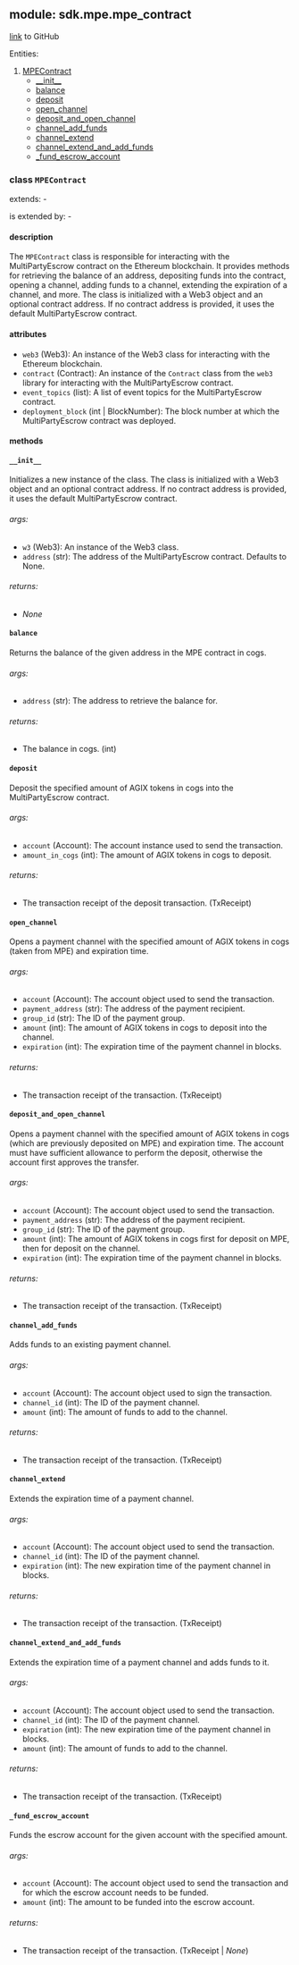 ## module: sdk.mpe.mpe_contract

[link](https://github.com/singnet/snet-sdk-python/blob/master/snet/sdk/mpe/mpe_contract.py) to GitHub

Entities:
1. [MPEContract](#class-mpecontract)
   - [\_\_init\_\_](#init)
   - [balance](#balance)
   - [deposit](#deposit)
   - [open_channel](#open_channel)
   - [deposit_and_open_channel](#deposit_and_open_channel)
   - [channel_add_funds](#channel_add_funds)
   - [channel_extend](#channel_extend)
   - [channel_extend_and_add_funds](#channel_extend_and_add_funds)
   - [_fund_escrow_account](#_fund_escrow_account)

### class `MPEContract`

extends: -

is extended by: -

#### description

The `MPEContract` class is responsible for interacting with the MultiPartyEscrow 
contract on the Ethereum blockchain. It provides methods for retrieving the balance of an address, depositing 
funds into the contract, opening a channel, adding funds to a channel, extending the expiration of a channel, and more. 
The class is initialized with a Web3 object and an optional contract address. If no contract address is provided, 
it uses the default MultiPartyEscrow contract.

#### attributes

- `web3` (Web3): An instance of the Web3 class for interacting with the Ethereum blockchain.
- `contract` (Contract): An instance of the `Contract` class from the `web3` library for interacting 
with the MultiPartyEscrow contract.
- `event_topics` (list): A list of event topics for the MultiPartyEscrow contract.
- `deployment_block` (int | BlockNumber): The block number at which the MultiPartyEscrow contract was deployed.

#### methods

#### `__init__`

Initializes a new instance of the class. The class is initialized with a Web3 object and an optional contract address. If no contract address is provided, 
it uses the default MultiPartyEscrow contract.

###### args:

- `w3` (Web3): An instance of the Web3 class.
- `address` (str): The address of the MultiPartyEscrow contract. Defaults to None.

###### returns:

- _None_

#### `balance`

Returns the balance of the given address in the MPE contract in cogs.

###### args:

- `address` (str): The address to retrieve the balance for.

###### returns:

- The balance in cogs. (int)

#### `deposit`

Deposit the specified amount of AGIX tokens in cogs into the MultiPartyEscrow contract.

###### args:

- `account` (Account): The account instance used to send the transaction.
- `amount_in_cogs` (int): The amount of AGIX tokens in cogs to deposit.


###### returns:

- The transaction receipt of the deposit transaction. (TxReceipt)

#### `open_channel`

Opens a payment channel with the specified amount of AGIX tokens in cogs (taken from MPE) and expiration time.

###### args:

- `account` (Account): The account object used to send the transaction.
- `payment_address` (str): The address of the payment recipient.
- `group_id` (str): The ID of the payment group.
- `amount` (int): The amount of AGIX tokens in cogs to deposit into the channel.
- `expiration` (int): The expiration time of the payment channel in blocks.

###### returns:

- The transaction receipt of the transaction. (TxReceipt)

#### `deposit_and_open_channel`

Opens a payment channel with the specified amount of AGIX tokens in cogs (which are previously deposited on MPE) 
and expiration time. The account must have sufficient allowance to perform the deposit, otherwise the account 
first approves the transfer.

###### args:

- `account` (Account): The account object used to send the transaction.
- `payment_address` (str): The address of the payment recipient.
- `group_id` (str): The ID of the payment group.
- `amount` (int): The amount of AGIX tokens in cogs first for deposit on MPE, then for deposit on the channel.
- `expiration` (int): The expiration time of the payment channel in blocks.

###### returns:

- The transaction receipt of the transaction. (TxReceipt)

#### `channel_add_funds`

Adds funds to an existing payment channel.

###### args:

- `account` (Account): The account object used to sign the transaction.
- `channel_id` (int): The ID of the payment channel.
- `amount` (int): The amount of funds to add to the channel.

###### returns:

- The transaction receipt of the transaction. (TxReceipt)

#### `channel_extend`

Extends the expiration time of a payment channel.

###### args:

- `account` (Account): The account object used to send the transaction.
- `channel_id` (int): The ID of the payment channel.
- `expiration` (int): The new expiration time of the payment channel in blocks.

###### returns:

- The transaction receipt of the transaction. (TxReceipt)

#### `channel_extend_and_add_funds`

Extends the expiration time of a payment channel and adds funds to it.

###### args:

- `account` (Account): The account object used to send the transaction.
- `channel_id` (int): The ID of the payment channel.
- `expiration` (int): The new expiration time of the payment channel in blocks.
- `amount` (int): The amount of funds to add to the channel.

###### returns:

- The transaction receipt of the transaction. (TxReceipt)

#### `_fund_escrow_account`

Funds the escrow account for the given account with the specified amount.

###### args:

- `account` (Account): The account object used to send the transaction and for which 
the escrow account needs to be funded.
- `amount` (int): The amount to be funded into the escrow account.

###### returns:

- The transaction receipt of the transaction. (TxReceipt | _None_)

